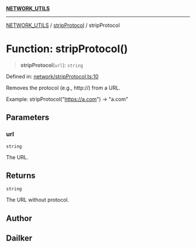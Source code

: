 [**NETWORK_UTILS**](../../README.md)

***

[NETWORK_UTILS](../../README.md) / [stripProtocol](../README.md) / stripProtocol

# Function: stripProtocol()

> **stripProtocol**(`url`): `string`

Defined in: [network/stripProtocol.ts:10](https://github.com/dailker/everyutil-js/blob/7799f3f003cb23f425be3f1c83c38483e2648188/src/network/stripProtocol.ts#L10)

Removes the protocol (e.g., http://) from a URL.

Example: stripProtocol("https://a.com") → "a.com"

## Parameters

### url

`string`

The URL.

## Returns

`string`

The URL without protocol.

## Author

## Dailker
